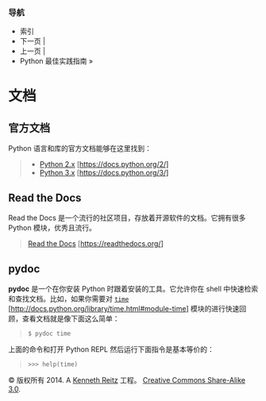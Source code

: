 ### 导航

*   索引
*   下一页 |
*   上一页 |
*   Python 最佳实践指南 »

# 文档

## 官方文档

Python 语言和库的官方文档能够在这里找到：

> *   [Python 2.x](https://docs.python.org/2/) [https://docs.python.org/2/]
> *   [Python 3.x](https://docs.python.org/3/) [https://docs.python.org/3/]

## Read the Docs

Read the Docs 是一个流行的社区项目，存放着开源软件的文档。它拥有很多 Python 模块，优秀且流行。

> [Read the Docs](https://readthedocs.org/) [https://readthedocs.org/]

## pydoc

**pydoc** 是一个在你安装 Python 时跟着安装的工具。它允许你在 shell 中快速检索和查找文档。比如，如果你需要对 [`time`](http://docs.python.org/library/time.html#module-time "(在 Python v2.7)") [http://docs.python.org/library/time.html#module-time] 模块的进行快速回顾，查看文档就是像下面这么简单：

> ```
> $ pydoc time 
> ```

上面的命令和打开 Python REPL 然后运行下面指令是基本等价的：

> ```
> >>> help(time) 
> ```

© 版权所有 2014\. A <a href="http://kennethreitz.com/pages/open-projects.html">Kenneth Reitz</a> 工程。 <a href="http://creativecommons.org/licenses/by-nc-sa/3.0/"> Creative Commons Share-Alike 3.0</a>.
